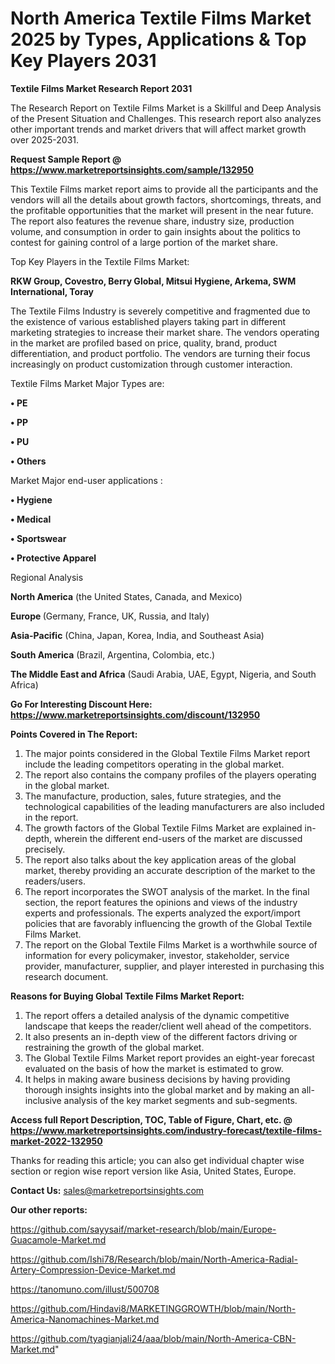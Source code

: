 # North America Textile Films Market 2025 by Types, Applications & Top Key Players 2031

<strong>Textile Films Market Research Report 2031</strong>

The Research Report on Textile Films Market is a Skillful and Deep Analysis of the Present Situation and Challenges. This research report also analyzes other important trends and market drivers that will affect market growth over 2025-2031.

<strong>Request Sample Report @ <a href=https://www.marketreportsinsights.com/sample/132950>https://www.marketreportsinsights.com/sample/132950</a></strong>

This Textile Films market report aims to provide all the participants and the vendors will all the details about growth factors, shortcomings, threats, and the profitable opportunities that the market will present in the near future. The report also features the revenue share, industry size, production volume, and consumption in order to gain insights about the politics to contest for gaining control of a large portion of the market share.

Top Key Players in the Textile Films Market:

<strong>RKW Group, Covestro, Berry Global, Mitsui Hygiene, Arkema, SWM International, Toray</strong>

The Textile Films Industry is severely competitive and fragmented due to the existence of various established players taking part in different marketing strategies to increase their market share. The vendors operating in the market are profiled based on price, quality, brand, product differentiation, and product portfolio. The vendors are turning their focus increasingly on product customization through customer interaction.

Textile Films Market Major Types are:

<strong>• PE

• PP

• PU

• Others</strong>

Market Major end-user applications :

<strong>• Hygiene

• Medical

• Sportswear

• Protective Apparel</strong>

Regional Analysis

</u><strong><b>North America</b></strong> (the United States, Canada, and Mexico)

<strong><b>Europe </b></strong>(Germany, France, UK, Russia, and Italy)

<strong><b>Asia-Pacific</b></strong> (China, Japan, Korea, India, and Southeast Asia)

<strong><b>South America</b></strong> (Brazil, Argentina, Colombia, etc.)

<strong><b>The Middle East and Africa</b></strong> (Saudi Arabia, UAE, Egypt, Nigeria, and South Africa)

<strong>Go For Interesting Discount Here: <a href=https://www.marketreportsinsights.com/discount/132950>https://www.marketreportsinsights.com/discount/132950</a></strong>

<strong>Points Covered in The Report:</strong>
<ol>
  <li>The major points considered in the Global Textile Films Market report include the leading competitors operating in the global market.</li>
  <li>The report also contains the company profiles of the players operating in the global market.</li>
  <li>The manufacture, production, sales, future strategies, and the technological capabilities of the leading manufacturers are also included in the report.</li>
  <li>The growth factors of the Global Textile Films Market are explained in-depth, wherein the different end-users of the market are discussed precisely.</li>
  <li>The report also talks about the key application areas of the global market, thereby providing an accurate description of the market to the readers/users.</li>
  <li>The report incorporates the SWOT analysis of the market. In the final section, the report features the opinions and views of the industry experts and professionals. The experts analyzed the export/import policies that are favorably influencing the growth of the Global Textile Films Market.</li>
  <li>The report on the Global Textile Films Market is a worthwhile source of information for every policymaker, investor, stakeholder, service provider, manufacturer, supplier, and player interested in purchasing this research document.</li>
</ol>
<strong>Reasons for Buying Global Textile Films Market Report:</strong>

<ol>
  <li>The report offers a detailed analysis of the dynamic competitive landscape that keeps the reader/client well ahead of the competitors.</li>
  <li>It also presents an in-depth view of the different factors driving or restraining the growth of the global market.</li>
  <li>The Global Textile Films Market report provides an eight-year forecast evaluated on the basis of how the market is estimated to grow.</li>
  <li>It helps in making aware business decisions by having providing thorough insights insights into the global market and by making an all-inclusive analysis of the key market segments and sub-segments.</li>
</ol>
<strong>Access full Report Description, TOC, Table of Figure, Chart, etc. @ <a href=https://www.marketreportsinsights.com/industry-forecast/textile-films-market-2022-132950>https://www.marketreportsinsights.com/industry-forecast/textile-films-market-2022-132950</a></strong>


Thanks for reading this article; you can also get individual chapter wise section or region wise report version like Asia, United States, Europe.

<strong>Contact Us:</strong>
sales@marketreportsinsights.com

<strong>Our other reports:</strong>

<a href=https://github.com/sayysaif/market-research/blob/main/Europe-Guacamole-Market.md>https://github.com/sayysaif/market-research/blob/main/Europe-Guacamole-Market.md</a>

<a href=https://github.com/Ishi78/Research/blob/main/North-America-Radial-Artery-Compression-Device-Market.md>https://github.com/Ishi78/Research/blob/main/North-America-Radial-Artery-Compression-Device-Market.md</a>

<a href=https://tanomuno.com/illust/500708>https://tanomuno.com/illust/500708</a>

<a href=https://github.com/Hindavi8/MARKETINGGROWTH/blob/main/North-America-Nanomachines-Market.md>https://github.com/Hindavi8/MARKETINGGROWTH/blob/main/North-America-Nanomachines-Market.md</a>

<a href=https://github.com/tyagianjali24/aaa/blob/main/North-America-CBN-Market.md>https://github.com/tyagianjali24/aaa/blob/main/North-America-CBN-Market.md</a>"
